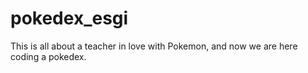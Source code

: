 # pokedex_esgi
This is all about a teacher in love with Pokemon, and now we are here coding a pokedex.
